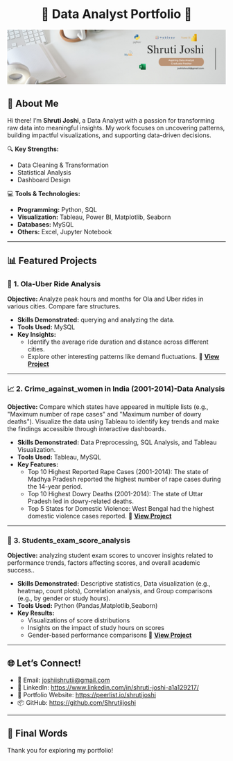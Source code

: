 <div align="center">

# 🌟 **Data Analyst Portfolio** 🌟 

</div>

![Portfolio Banner](Banner.png)  
 

## **📌 About Me**  

Hi there! I’m **Shruti Joshi**, a Data Analyst with a passion for transforming raw data into meaningful insights. My work focuses on uncovering patterns, building impactful visualizations, and supporting data-driven decisions.  

🔍 **Key Strengths:**  
- Data Cleaning & Transformation  
- Statistical Analysis  
- Dashboard Design  

💻 **Tools & Technologies:**  
- **Programming:** Python, SQL  
- **Visualization:** Tableau, Power BI, Matplotlib, Seaborn  
- **Databases:** MySQL 
- **Others:** Excel, Jupyter Notebook

---

## **📊 Featured Projects**  

### 🚖 **1. Ola-Uber Ride Analysis**  
**Objective:** Analyze peak hours and months for Ola and Uber rides in various cities.
Compare fare structures.  
- **Skills Demonstrated:** querying and analyzing the data.  
- **Tools Used:** MySQL  
- **Key Insights:**  
  - Identify the average ride duration and distance across different cities.
  - Explore other interesting patterns like demand fluctuations. 
📁 **[View Project](https://github.com/Shrutiijoshi/Ola-uber-data-analysis)**  

---

### 📈 **2. Crime_against_women in India (2001-2014)-Data Analysis**  
**Objective:** Compare which states have appeared in multiple lists (e.g., "Maximum number of rape cases" and "Maximum number of dowry deaths").
Visualize the data using Tableau to identify key trends and make the findings accessible through interactive dashboards.  
- **Skills Demonstrated:** Data Preprocessing, SQL Analysis, and Tableau Visualization.  
- **Tools Used:** Tableau, MySQL  
- **Key Features:**  
  - Top 10 Highest Reported Rape Cases (2001-2014): The state of Madhya Pradesh reported the highest number of rape cases during the 14-year period.
  - Top 10 Highest Dowry Deaths (2001-2014): The state of Uttar Pradesh led in dowry-related deaths.
  - Top 5 States for Domestic Violence: West Bengal had the highest domestic violence cases reported.
📁 **[View Project](https://github.com/Shrutiijoshi/Crime_against_women-in-India)**  

---

### 🧮 **3. Students_exam_score_analysis**  
**Objective:** analyzing student exam scores to uncover insights related to performance trends, factors affecting scores, and overall academic success..  
- **Skills Demonstrated:** Descriptive statistics, Data visualization (e.g., heatmap, count plots), Correlation analysis, and Group comparisons (e.g., by gender or study hours).  
- **Tools Used:** Python (Pandas,Matplotlib,Seaborn)  
- **Key Results:**  
  - Visualizations of score distributions
  - Insights on the impact of study hours on scores
  - Gender-based performance comparisons 
📁 **[View Project](https://github.com/Shrutiijoshi/Students_exam_score_analysis)**

---

## 🌐 Let’s Connect!
- 📧 Email: joshiishrutii@gmail.com
- 🔗 LinkedIn: https://www.linkedin.com/in/shruti-joshi-a1a129217/
- 💼 Portfolio Website: https://peerlist.io/shrutijoshi
- 📦 GitHub: https://github.com/Shrutiijoshi

---

## 📢 Final Words
Thank you for exploring my portfolio!





